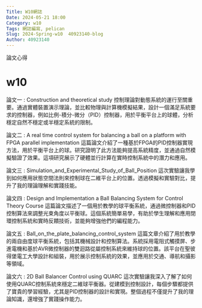 ```yaml
---
Title: W10網誌
Date: 2024-05-21 18:00
Category: w10
Tags: 網誌編寫, pelican
Slug: 2024-Spring-w10  40923140-blog 
Author: 40923140
---
```


論文心得

<!-- PELICAN_END_SUMMARY -->

# w10
論文一 : Construction and theoretical study
控制理論對動態系統的運行至關重要。通過實體裝置演示理論，並比較物理與計算機模擬結果，設計一個滿足系統要求的控制器，例如比例-積分-微分（PID）控制器，用於平衡平台上的球體，分析穩定自然不穩定或半穩定系統的限制。

論文二 : A real time control system for balancing a ball on a platform with FPGA parallel implementation
這篇論文介紹了一種基於FPGA的PID控制器實現方法，用於平衡平台上的球。研究證明了此方法能夠提高系統精度，並通過自然模擬驗證了效果。這項研究展示了硬體並行計算在實時控制系統中的潛力和應用。

論文三 : Simulation_and_Experimental_Study_of_Ball_Position
這次實驗讓我學到如何應用狀態空間法則來控制球在二維平台上的位置。透過模擬和實驗對比，提升了我的理論理解和實踐技能。

論文四 : Design and Implementation a Ball Balancing System for Control Theory Course
這篇論文描述了一個用於教學的球平衡系統，通過微控制器和PID控制算法來調整光束角度以平衡球。這個系統簡單易學，有助於學生理解和應用閉環控制系統和實時反饋技術，並能夠增強他們的編程能力。

論文五 : Ball_on_the_plate_balancing_control_system
這篇文章介紹了用於教學的兩自由度球平衡系統，包括其機械設計和控制算法。系統採用電阻式觸摸屏、步進電機和基於AVR微控制器的雙迴路從屬控制系統來維持球的位置。該平台在聖彼得堡電工大學設計和組裝，用於展示控制系統的效果，並應用於交通、導航和攝影等領域。


論文六 : 2D Ball Balancer Control using QUARC
這次實驗讓我深入了解了如何使用QUARC控制系統來穩定二維球平衡器。從建模到控制設計，每個步驟都提供了寶貴的學習經驗，尤其是PID控制器的設計和實現。整個過程不僅提升了我的理論知識，還增強了實踐操作能力。
